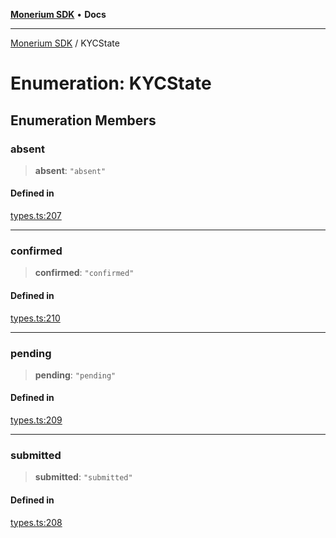 [**Monerium SDK**](../README.md) • **Docs**

***

[Monerium SDK](../README.md) / KYCState

# Enumeration: KYCState

## Enumeration Members

### absent

> **absent**: `"absent"`

#### Defined in

[types.ts:207](https://github.com/monerium/js-monorepo/blob/294e3704bc2735fba770b1d2fbba8f31f3bfa306/packages/sdk/src/types.ts#L207)

***

### confirmed

> **confirmed**: `"confirmed"`

#### Defined in

[types.ts:210](https://github.com/monerium/js-monorepo/blob/294e3704bc2735fba770b1d2fbba8f31f3bfa306/packages/sdk/src/types.ts#L210)

***

### pending

> **pending**: `"pending"`

#### Defined in

[types.ts:209](https://github.com/monerium/js-monorepo/blob/294e3704bc2735fba770b1d2fbba8f31f3bfa306/packages/sdk/src/types.ts#L209)

***

### submitted

> **submitted**: `"submitted"`

#### Defined in

[types.ts:208](https://github.com/monerium/js-monorepo/blob/294e3704bc2735fba770b1d2fbba8f31f3bfa306/packages/sdk/src/types.ts#L208)
